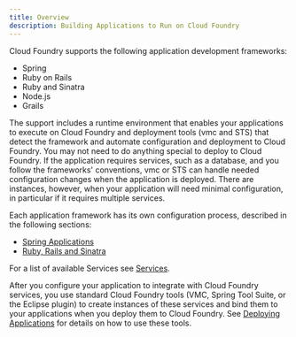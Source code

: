 ```yaml
---
title: Overview
description: Building Applications to Run on Cloud Foundry
---
```


Cloud Foundry supports the following application development frameworks:

+ Spring
+ Ruby on Rails
+ Ruby and Sinatra
+ Node.js
+ Grails

The support includes a runtime environment that enables your applications to execute on Cloud Foundry and deployment tools (vmc and STS) that detect the framework and automate configuration and deployment to Cloud Foundry. You may not need to do anything special to deploy to Cloud Foundry. If the application requires services, such as a database, and you follow the frameworks' conventions, vmc or STS can handle needed configuration changes when the application is deployed.
There are instances, however, when your application will need minimal configuration, in particular if it requires multiple services.

Each application framework has its own configuration process, described in the following sections:

+ [Spring Applications](/spring/tutorials/overview.html)
+ [Ruby, Rails and Sinatra](/ruby/rails-tutorial/overview.html)

<!---  [Grails Applications](/frameworks/java/spring/grails.html)
 [Node.js Applications](/frameworks/nodejs/nodejs.html) -->

For a list of available Services see [Services](http://docs.cloudfoundry.com/services.html).

After you configure your application to integrate with Cloud Foundry services, you use standard Cloud Foundry tools (VMC, Spring Tool Suite, or the Eclipse plugin) to create instances of these services and bind them to your applications when you deploy them to Cloud Foundry. See [Deploying Applications](http://docs.cloudfoundry.com/tools/deploying-apps.html) for details on how to use these tools.
